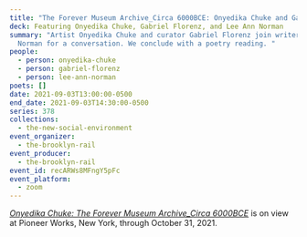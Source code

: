 ```yaml
---
title: "The Forever Museum Archive_Circa 6000BCE: Onyedika Chuke and Gabriel Florenz"
deck: Featuring Onyedika Chuke, Gabriel Florenz, and Lee Ann Norman
summary: "Artist Onyedika Chuke and curator Gabriel Florenz join writer Lee Ann
  Norman for a conversation. We conclude with a poetry reading. "
people:
  - person: onyedika-chuke
  - person: gabriel-florenz
  - person: lee-ann-norman
poets: []
date: 2021-09-03T13:00:00-0500
end_date: 2021-09-03T14:30:00-0500
series: 378
collections:
  - the-new-social-environment
event_organizer:
  - the-brooklyn-rail
event_producer:
  - the-brooklyn-rail
event_id: recARWs8MFngY5pFc
event_platform:
  - zoom
---
```

*[Onyedika Chuke: The Forever Museum Archive_Circa 6000BCE](https://pioneerworks.org/exhibitions/onyedika-chuke-the-forever-museum-archive_circa-6000bce)* is on view at Pioneer Works, New York, through October 31, 2021.